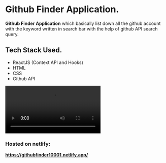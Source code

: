 # Github Finder Application.

<p> <strong>Github Finder Application</strong> which basically list down all the github account with the keyword written in search bar with  the help of github API search query. </p>

## Tech Stack Used.

<ul>
    <li>ReactJS (Context API and Hooks)</li>
    <li>HTML</li>
    <li>CSS</li>
    <li>Github API</li>

</ul>

![alt text](github_finder.mp4)

### Hosted on netlify:

<strong>https://githubfinder10001.netlify.app/</strong>
